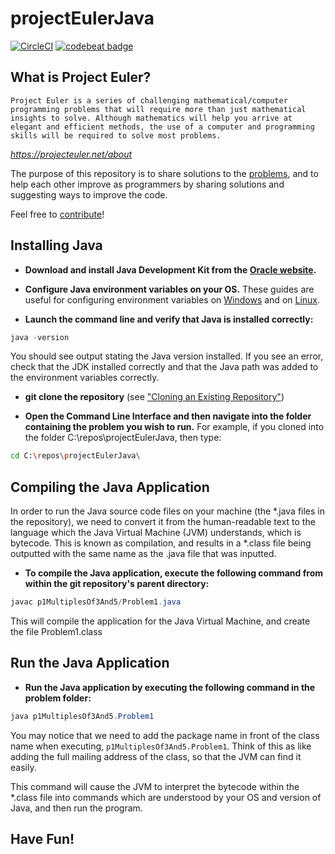 # projectEulerJava

[![CircleCI](https://circleci.com/gh/james-flynn-ie/projectEulerJava.svg?style=svg)](https://circleci.com/gh/james-flynn-ie/projectEulerJava) [![codebeat badge](https://codebeat.co/badges/93b68aa4-21f6-494d-979d-feda6f8ff5a4)](https://codebeat.co/projects/github-com-james-flynn-ie-projecteulerjava-master)

## What is Project Euler?

`Project Euler is a series of challenging mathematical/computer programming problems that will require more than just mathematical insights to solve. Although mathematics will help you arrive at elegant and efficient methods, the use of a computer and programming skills will be required to solve most problems.`

_<https://projecteuler.net/about>_

The purpose of this repository is to share solutions to the [problems](https://projecteuler.net/archives), and to help each other improve as programmers by sharing solutions and suggesting ways to improve the code.

Feel free to [contribute](https://github.com/james-flynn-ie/projectEulerJava/blob/master/CONTRIBUTING.md)!

## Installing Java

* **Download and install Java Development Kit from the [Oracle website](https://www.oracle.com/technetwork/java/javase/downloads/index.html).**

* **Configure Java environment variables on your OS.** These guides are useful for configuring environment variables on [Windows](https://javatutorial.net/set-java-home-windows-10) and on [Linux](https://stackoverflow.com/questions/24641536/how-to-set-java-home-in-linux-for-all-users).

* **Launch the command line and verify that Java is installed correctly:**

```java
java -version
```

You should see output stating the Java version installed. If you see an error, check that the JDK installed correctly and that the Java path was added to the environment variables correctly.

* **git clone the repository** (see ["Cloning an Existing Repository"](https://git-scm.com/book/en/v2/Git-Basics-Getting-a-Git-Repository))  

* **Open the Command Line Interface and then navigate into the folder containing the problem you wish to run.** For example, if you cloned into the folder C:\repos\projectEulerJava, then type:

```bash
cd C:\repos\projectEulerJava\
```

## Compiling the Java Application

In order to run the Java source code files on your machine (the *.java files in the repository), we need to convert it from the human-readable text to the language which the Java Virtual Machine (JVM) understands, which is bytecode. This is known as compilation, and results in a *.class file being outputted with the same name as the .java file that was inputted.

* **To compile the Java application, execute the following command from within the git repository's parent directory:**

```java
javac p1MultiplesOf3And5/Problem1.java
```

This will compile the application for the Java Virtual Machine, and create the file Problem1.class

## Run the Java Application

* **Run the Java application by executing the following command in the problem folder:**

```java
java p1MultiplesOf3And5.Problem1
```

You may notice that we need to add the package name in front of the class name when executing, `p1MultiplesOf3And5.Problem1`. Think of this as like adding the full mailing address of the class, so that the JVM can find it easily.

This command will cause the JVM to interpret the bytecode within the *.class file into commands which are understood by your OS and version of Java, and then run the program.

## **Have Fun!**
